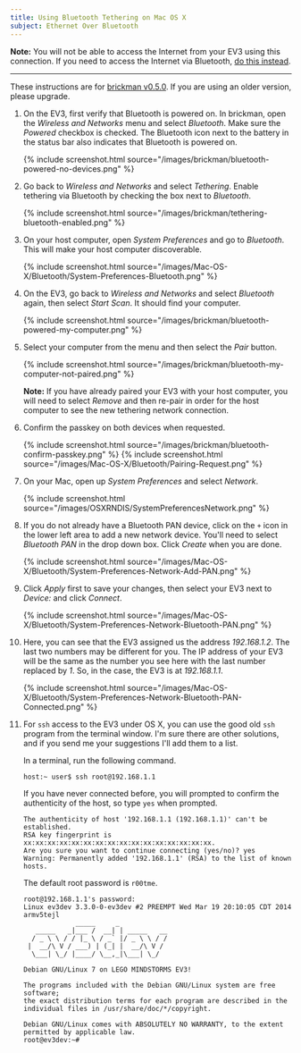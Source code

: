 ```yaml
---
title: Using Bluetooth Tethering on Mac OS X
subject: Ethernet Over Bluetooth
---
```


__Note:__ You will not be able to access the Internet from your EV3 using this
connection. If you need to access the Internet via Bluetooth, [do this instead].

---

These instructions are for [brickman v0.5.0](http://www.ev3dev.org/news/2015/02/24/Package-Release/).
If you are using an older version, please upgrade.

1.  On the EV3, first verify that Bluetooth is powered on. In brickman,
    open the *Wireless and Networks* menu and select *Bluetooth*. Make sure the
    *Powered* checkbox is checked. The Bluetooth icon next to the battery in the
    status bar also indicates that Bluetooth is powered on.

    {% include screenshot.html source="/images/brickman/bluetooth-powered-no-devices.png" %}

2.  Go back to *Wireless and Networks* and select *Tethering*. Enable tethering
    via Bluetooth by checking the box next to *Bluetooth*.

    {% include screenshot.html source="/images/brickman/tethering-bluetooth-enabled.png" %}

3.  On your host computer, open *System Preferences* and go to *Bluetooth*. This
    will make your host computer discoverable.

    {% include screenshot.html source="/images/Mac-OS-X/Bluetooth/System-Preferences-Bluetooth.png" %}

4.  On the EV3, go back to *Wireless and Networks* and select *Bluetooth* again,
    then select *Start Scan*. It should find your computer.

    {% include screenshot.html source="/images/brickman/bluetooth-powered-my-computer.png" %}

5.  Select your computer from the menu and then select the *Pair* button.

    {% include screenshot.html source="/images/brickman/bluetooth-my-computer-not-paired.png" %}

    __Note:__ If you have already paired your EV3 with your host computer, you
    will need to select *Remove* and then re-pair in order for the host computer
    to see the new tethering network connection.

6.  Confirm the passkey on both devices when requested.

    {% include screenshot.html source="/images/brickman/bluetooth-confirm-passkey.png" %}
    {% include screenshot.html source="/images/Mac-OS-X/Bluetooth/Pairing-Request.png" %}

7.  On your Mac, open up *System Preferences* and select *Network*.

    {% include screenshot.html source="/images/OSXRNDIS/SystemPreferencesNetwork.png" %}

8.  If you do not already have a Bluetooth PAN device, click on the `+`
    icon in the lower left area to add a new network device. You'll need to
    select *Bluetooth PAN* in the drop down box. Click *Create* when you are done.

    {% include screenshot.html source="/images/Mac-OS-X/Bluetooth/System-Preferences-Network-Add-PAN.png" %}

9.  Click *Apply* first to save your changes, then select your EV3 next to
    *Device:* and click *Connect*.

    {% include screenshot.html source="/images/Mac-OS-X/Bluetooth/System-Preferences-Network-Bluetooth-PAN.png" %}

10. Here, you can see that the EV3 assigned us the address *192.168.1.2*. The
    last two numbers may be different for you. The IP address of your EV3 will
    be the same as the number you see here with the last number replaced by *1*.
    So, in the case, the EV3 is at *192.168.1.1*.

    {% include screenshot.html source="/images/Mac-OS-X/Bluetooth/System-Preferences-Network-Bluetooth-PAN-Connected.png" %}

11. For `ssh` access to the EV3 under OS X, you can use the good old `ssh`
    program from the terminal window. I'm sure there are other solutions, and
    if you send me your suggestions I'll add them to a list.

    In a terminal, run the following command.

        host:~ user$ ssh root@192.168.1.1

    If you have never connected before, you will prompted to confirm the
    authenticity of the host, so type `yes` when prompted.

        The authenticity of host '192.168.1.1 (192.168.1.1)' can't be established.
        RSA key fingerprint is xx:xx:xx:xx:xx:xx:xx:xx:xx:xx:xx:xx:xx:xx:xx:xx.
        Are you sure you want to continue connecting (yes/no)? yes
        Warning: Permanently added '192.168.1.1' (RSA) to the list of known hosts.

    The default root password is `r00tme`.

        root@192.168.1.1's password: 
        Linux ev3dev 3.3.0-0-ev3dev #2 PREEMPT Wed Mar 19 20:10:05 CDT 2014 armv5tejl
                     _____     _
           _____   _|___ /  __| | _____   __
          / _ \ \ / / |_ \ / _` |/ _ \ \ / /
         |  __/\ V / ___) | (_| |  __/\ V /
          \___| \_/ |____/ \__,_|\___| \_/
        
        Debian GNU/Linux 7 on LEGO MINDSTORMS EV3!
        
        The programs included with the Debian GNU/Linux system are free software;
        the exact distribution terms for each program are described in the
        individual files in /usr/share/doc/*/copyright.
        
        Debian GNU/Linux comes with ABSOLUTELY NO WARRANTY, to the extent
        permitted by applicable law.
        root@ev3dev:~# 

[do this instead]: /docs/tutorials/setting-up-ethernet-over-bluetooth-on-mac
